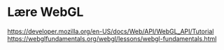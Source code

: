# Lære WebGL

https://developer.mozilla.org/en-US/docs/Web/API/WebGL_API/Tutorial
https://webglfundamentals.org/webgl/lessons/webgl-fundamentals.html
